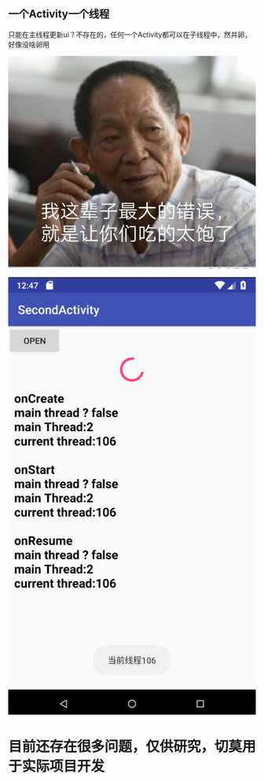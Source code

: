 ## 一个Activity一个线程

只能在主线程更新ui？不存在的，任何一个Activity都可以在子线程中，然并卵，好像没啥卵用

![img1](https://github.com/android-notes/MultiThreadActivity/blob/master/images/img.jpg?raw=true)


![img2](https://github.com/android-notes/MultiThreadActivity/blob/master/images/img2.png?raw=true)

# 目前还存在很多问题，仅供研究，切莫用于实际项目开发
